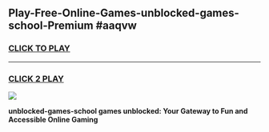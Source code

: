 
## Play-Free-Online-Games-unblocked-games-school-Premium #aaqvw
<h3>
<a href="https://premium.freeplayer.one?title=unblocked-games-school&ref=8M">CLICK TO PLAY</a></h3>
<hr>

<h3>
<a href="https://premium.freeplayer.one?title=unblocked-games-school&ref=8M">CLICK 2 PLAY</a>
  
</h3>

<a href="https://premium.freeplayer.one?title=unblocked-games-school&ref=8M"><img src="https://clearcache.store/games.png"></a>


**unblocked-games-school games unblocked: Your Gateway to Fun and Accessible Online Gaming**

